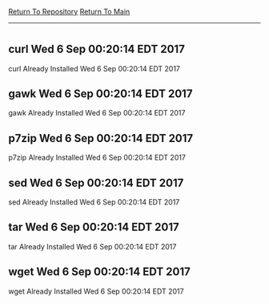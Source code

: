 [Return To Repository](https://github.com/deathbybandaid/piholeparser/)
[Return To Main](https://github.com/deathbybandaid/piholeparser/blob/master/RecentRunLogs/Mainlog.md)
____________________________________
# 
## curl Wed 6 Sep 00:20:14 EDT 2017
curl Already Installed Wed 6 Sep 00:20:14 EDT 2017
## gawk Wed 6 Sep 00:20:14 EDT 2017
gawk Already Installed Wed 6 Sep 00:20:14 EDT 2017
## p7zip Wed 6 Sep 00:20:14 EDT 2017
p7zip Already Installed Wed 6 Sep 00:20:14 EDT 2017
## sed Wed 6 Sep 00:20:14 EDT 2017
sed Already Installed Wed 6 Sep 00:20:14 EDT 2017
## tar Wed 6 Sep 00:20:14 EDT 2017
tar Already Installed Wed 6 Sep 00:20:14 EDT 2017
## wget Wed 6 Sep 00:20:14 EDT 2017
wget Already Installed Wed 6 Sep 00:20:14 EDT 2017
